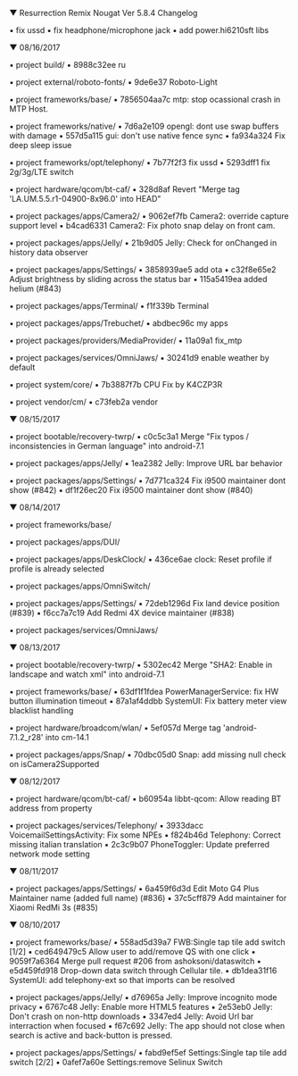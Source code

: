 
 ▼ Resurrection Remix Nougat Ver 5.8.4 Changelog

 ▪ fix ussd
 ▪ fix headphone/microphone jack
 ▪ add power.hi6210sft libs

 ▼ 08/16/2017


 ▪ project build/
 ▪ 8988c32ee ru

 ▪ project external/roboto-fonts/
 ▪ 9de6e37 Roboto-Light

 ▪ project frameworks/base/
 ▪ 7856504aa7c mtp: stop ocassional crash in MTP Host.

 ▪ project frameworks/native/
 ▪ 7d6a2e109 opengl: dont use swap buffers with damage
 ▪ 557d5a115 gui: don't use native fence sync
 ▪ fa934a324 Fix deep sleep issue

 ▪ project frameworks/opt/telephony/
 ▪ 7b77f2f3 fix ussd
 ▪ 5293dff1 fix 2g/3g/LTE switch

 ▪ project hardware/qcom/bt-caf/
 ▪ 328d8af Revert "Merge tag 'LA.UM.5.5.r1-04900-8x96.0' into HEAD"

 ▪ project packages/apps/Camera2/
 ▪ 9062ef7fb Camera2: override capture support level
 ▪ b4cad6331 Camera2: Fix photo snap delay on front cam.

 ▪ project packages/apps/Jelly/
 ▪ 21b9d05 Jelly: Check for onChanged in history data observer

 ▪ project packages/apps/Settings/
 ▪ 3858939ae5 add ota
 ▪ c32f8e65e2 Adjust brightness by sliding across the status bar
 ▪ 115a5419ea added helium (#843)

 ▪ project packages/apps/Terminal/
 ▪ f1f339b Terminal

 ▪ project packages/apps/Trebuchet/
 ▪ abdbec96c my apps

 ▪ project packages/providers/MediaProvider/
 ▪ 11a09a1 fix_mtp

 ▪ project packages/services/OmniJaws/
 ▪ 30241d9 enable weather by default

 ▪ project system/core/
 ▪ 7b3887f7b CPU Fix by K4CZP3R

 ▪ project vendor/cm/
 ▪ c73feb2a vendor

 ▼ 08/15/2017


 ▪ project bootable/recovery-twrp/
 ▪ c0c5c3a1 Merge "Fix typos / inconsistencies in German language" into android-7.1

 ▪ project packages/apps/Jelly/
 ▪ 1ea2382 Jelly: Improve URL bar behavior

 ▪ project packages/apps/Settings/
 ▪ 7d771ca324 Fix i9500 maintainer dont show (#842)
 ▪ df1f26ec20 Fix i9500 maintainer dont show (#840)

 ▼ 08/14/2017


 ▪ project frameworks/base/

 ▪ project packages/apps/DUI/

 ▪ project packages/apps/DeskClock/
 ▪ 436ce6ae clock: Reset profile if profile is already selected

 ▪ project packages/apps/OmniSwitch/

 ▪ project packages/apps/Settings/
 ▪ 72deb1296d Fix land device position (#839)
 ▪ f6cc7a7c19 Add Redmi 4X device maintainer (#838)

 ▪ project packages/services/OmniJaws/

 ▼ 08/13/2017


 ▪ project bootable/recovery-twrp/
 ▪ 5302ec42 Merge "SHA2: Enable in landscape and watch xml" into android-7.1

 ▪ project frameworks/base/
 ▪ 63df1f1fdea PowerManagerService: fix HW button illumination timeout
 ▪ 87a1af4ddbb SystemUI: Fix battery meter view blacklist handling

 ▪ project hardware/broadcom/wlan/
 ▪ 5ef057d Merge tag 'android-7.1.2_r28' into cm-14.1

 ▪ project packages/apps/Snap/
 ▪ 70dbc05d0 Snap: add missing null check on isCamera2Supported

 ▼ 08/12/2017


 ▪ project hardware/qcom/bt-caf/
 ▪ b60954a libbt-qcom: Allow reading BT address from property

 ▪ project packages/services/Telephony/
 ▪ 3933dacc VoicemailSettingsActivity: Fix some NPEs
 ▪ f824b46d Telephony: Correct missing italian translation
 ▪ 2c3c9b07 PhoneToggler: Update preferred network mode setting

 ▼ 08/11/2017


 ▪ project packages/apps/Settings/
 ▪ 6a459f6d3d Edit Moto G4 Plus Maintainer name (added full name) (#836)
 ▪ 37c5cff879 Add maintainer for Xiaomi RedMi 3s (#835)

 ▼ 08/10/2017


 ▪ project frameworks/base/
 ▪ 558ad5d39a7 FWB:Single tap tile add switch [1/2]
 ▪ ced649479c5 Allow user to add/remove QS with one click
 ▪ 9059f7a6364 Merge pull request #206 from ashoksoni/dataswitch
 ▪ e5d459fd918 Drop-down data switch through Cellular tile.
 ▪ db1dea31f16 SystemUI: add telephony-ext so that imports can be resolved

 ▪ project packages/apps/Jelly/
 ▪ d76965a Jelly: Improve incognito mode privacy
 ▪ 6767c48 Jelly: Enable more HTML5 features
 ▪ 2e53eb0 Jelly: Don't crash on non-http downloads
 ▪ 3347ed4 Jelly: Avoid Url bar interraction when focused
 ▪ f67c692 Jelly: The app should not close when search is active and back-button is pressed.

 ▪ project packages/apps/Settings/
 ▪ fabd9ef5ef Settings:Single tap tile add switch [2/2]
 ▪ 0afef7a60e Settings:remove Selinux Switch

